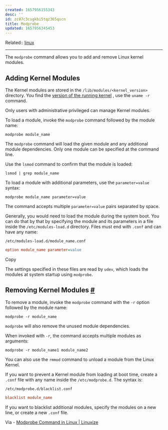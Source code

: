 ```yaml
---
created: 1657956155343
desc: ''
id: zc07c3csgkbi5tqz365qscn
title: Modprobe
updated: 1657956345453
---
```

   
Related::  [linux](../topics/linux.md)   
   
   
---   
   
The `modprobe` command allows you to add and remove Linux kernel modules.   
   
## Adding Kernel Modules   
   
The Kernel modules are stored in the `/lib/modules/<kernel_version>` directory. You find the [version of the running kernel](https://linuxize.com/post/how-to-check-the-kernel-version-in-linux/) , use the `uname -r` command.   
   
Only users with administrative privileged can manage Kernel modules.   
   
To load a module, invoke the `modprobe` command followed by the module name:   
   
```
modprobe module_name
```
   
   
The `modprobe` command will load the given module and any additional module dependencies. Only one module can be specified at the command line.   
   
Use the `lsmod` command to confirm that the module is loaded:   
   
```
lsmod | grep module_name
```
   
   
To load a module with additional parameters, use the `parameter=value` syntax:   
   
```
modprobe module_name parameter=value
```
   
   
The command accepts multiple `parameter=value` pairs separated by space.   
   
Generally, you would need to load the module during the system boot. You can do that by that by specifying the module and its parameters in a file inside the `/etc/modules-load.d` directory. Files must end with `.conf` and can have any name:   
   
`/etc/modules-load.d/module_name.conf`   
   
```ini
option module_name parameter=value
```
   
   
Copy   
   
The settings specified in these files are read by `udev`, which loads the modules at system startup using `modprobe`.   
   
## Removing Kernel Modules [#](https://linuxize.com/post/modprobe-command-in-linux//#removing-kernel-modules)   
   
To remove a module, invoke the `modprobe` command with the `-r` option followed by the module name:   
   
```
modprobe -r module_name
```
   
   
`modprobe` will also remove the unused module dependencies.   
   
When invoked with `-r`, the command accepts multiple modules as arguments:   
   
```
modprobe -r module_name1 module_name2
```
   
   
You can also use the `rmmod` command to unload a module from the Linux Kernel.   
   
If you want to prevent a Kernel module from loading at boot time, create a `.conf` file with any name inside the `/etc/modprobe.d`. The syntax is:   
   
`/etc/modprobe.d/blacklist.conf`   
   
```ini
blacklist module_name
```
   
   
If you want to blacklist additional modules, specify the modules on a new line, or create a new `.conf` file.   
   
Via - [Modprobe Command in Linux | Linuxize](https://linuxize.com/post/modprobe-command-in-linux/)